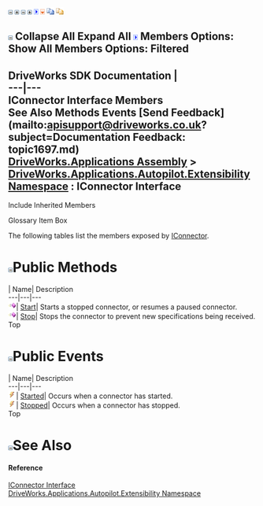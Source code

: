 ![](dotnetimages/collapse.gif) ![](dotnetimages/expand.gif) ![](dotnetimages/collapse.gif) ![](dotnetimages/expand.gif) ![](dotnetimages/drpdown.gif) ![](dotnetimages/drpdown_orange.gif) ![](dotnetimages/copycode.gif) ![](dotnetimages/copycodeHighlight.gif)

![](dotnetimages/collapse.gif) Collapse All Expand All ![](dotnetimages/drpdown.gif) Members Options: Show All  Members Options: Filtered   
---  
DriveWorks SDK Documentation  |   
---|---  
IConnector Interface Members   
See Also Methods Events [Send Feedback](mailto:apisupport@driveworks.co.uk?subject=Documentation Feedback: topic1697.md)  
[DriveWorks.Applications Assembly](topic13.md) > [DriveWorks.Applications.Autopilot.Extensibility Namespace](topic1633.md) : IConnector Interface  
---  
  
Include Inherited Members    


Glossary Item Box

The following tables list the members exposed by [IConnector](topic1697.md).

# ![](dotnetimages/collapse.gif)Public Methods

| Name| Description  
---|---|---  
![ Method](dotnetimages/Method.gif)| [Start](topic1702.md)| Starts a stopped connector, or resumes a paused connector.   
![ Method](dotnetimages/Method.gif)| [Stop](topic1703.md)| Stops the connector to prevent new specifications being received.   
Top

# ![](dotnetimages/collapse.gif)Public Events

| Name| Description  
---|---|---  
![ Event](dotnetimages/Event.gif)| [Started](topic1704.md)| Occurs when a connector has started.   
![ Event](dotnetimages/Event.gif)| [Stopped](topic1705.md)| Occurs when a connector has stopped.   
Top

# ![](dotnetimages/collapse.gif)See Also

#### Reference

[IConnector Interface](topic1697.md)   
[DriveWorks.Applications.Autopilot.Extensibility Namespace](topic1633.md)



